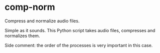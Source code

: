 # comp-norm
Compress and normalize audio files.

Simple as it sounds. This Python script takes audio files, compresses and normalizes them.

Side comment: the order of the processes is very important in this case.
